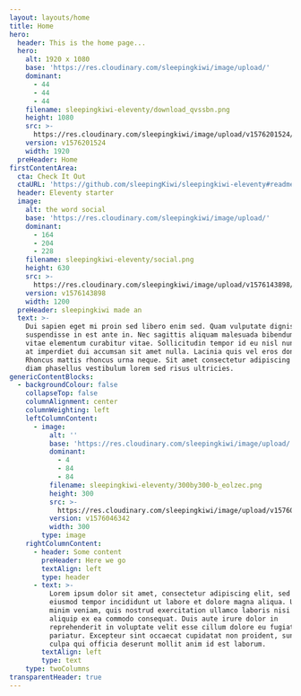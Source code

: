 ```yaml
---
layout: layouts/home
title: Home
hero:
  header: This is the home page...
  hero:
    alt: 1920 x 1080
    base: 'https://res.cloudinary.com/sleepingkiwi/image/upload/'
    dominant:
      - 44
      - 44
      - 44
    filename: sleepingkiwi-eleventy/download_qvssbn.png
    height: 1080
    src: >-
      https://res.cloudinary.com/sleepingkiwi/image/upload/v1576201524/sleepingkiwi-eleventy/download_qvssbn.png
    version: v1576201524
    width: 1920
  preHeader: Home
firstContentArea:
  cta: Check It Out
  ctaURL: 'https://github.com/sleepingKiwi/sleepingkiwi-eleventy#readme'
  header: Eleventy starter
  image:
    alt: the word social
    base: 'https://res.cloudinary.com/sleepingkiwi/image/upload/'
    dominant:
      - 164
      - 204
      - 228
    filename: sleepingkiwi-eleventy/social.png
    height: 630
    src: >-
      https://res.cloudinary.com/sleepingkiwi/image/upload/v1576143898/sleepingkiwi-eleventy/social.png
    version: v1576143898
    width: 1200
  preHeader: sleepingkiwi made an
  text: >-
    Dui sapien eget mi proin sed libero enim sed. Quam vulputate dignissim
    suspendisse in est ante in. Nec sagittis aliquam malesuada bibendum arcu
    vitae elementum curabitur vitae. Sollicitudin tempor id eu nisl nunc. Elit
    at imperdiet dui accumsan sit amet nulla. Lacinia quis vel eros donec.
    Rhoncus mattis rhoncus urna neque. Sit amet consectetur adipiscing elit. Non
    diam phasellus vestibulum lorem sed risus ultricies.
genericContentBlocks:
  - backgroundColour: false
    collapseTop: false
    columnAlignment: center
    columnWeighting: left
    leftColumnContent:
      - image:
          alt: ''
          base: 'https://res.cloudinary.com/sleepingkiwi/image/upload/'
          dominant:
            - 4
            - 84
            - 84
          filename: sleepingkiwi-eleventy/300by300-b_eolzec.png
          height: 300
          src: >-
            https://res.cloudinary.com/sleepingkiwi/image/upload/v1576046342/sleepingkiwi-eleventy/300by300-b_eolzec.png
          version: v1576046342
          width: 300
        type: image
    rightColumnContent:
      - header: Some content
        preHeader: Here we go
        textAlign: left
        type: header
      - text: >-
          Lorem ipsum dolor sit amet, consectetur adipiscing elit, sed do
          eiusmod tempor incididunt ut labore et dolore magna aliqua. Ut enim ad
          minim veniam, quis nostrud exercitation ullamco laboris nisi ut
          aliquip ex ea commodo consequat. Duis aute irure dolor in
          reprehenderit in voluptate velit esse cillum dolore eu fugiat nulla
          pariatur. Excepteur sint occaecat cupidatat non proident, sunt in
          culpa qui officia deserunt mollit anim id est laborum.
        textAlign: left
        type: text
    type: twoColumns
transparentHeader: true
---
```


